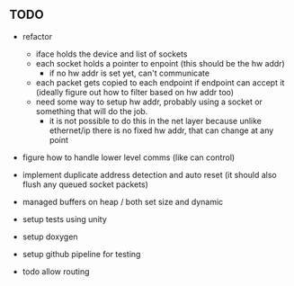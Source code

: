 ## TODO
- refactor
  - iface holds the device and list of sockets
  - each socket holds a pointer to enpoint (this should be the hw addr)
    - if no hw addr is set yet, can't communicate
  - each packet gets copied to each endpoint if endpoint can accept it (ideally figure out how to filter based on hw addr too)
  - need some way to setup hw addr, probably using a socket or something that will do the job.
    - it is not possible to do this in the net layer because unlike ethernet/ip there is no fixed hw addr, that can change at any point

- figure how to handle lower level comms (like can control)

- implement duplicate address detection and auto reset (it should also flush any queued socket packets)
- managed buffers on heap / both set size and dynamic
- setup tests using unity
- setup doxygen
- setup github pipeline for testing
- todo allow routing